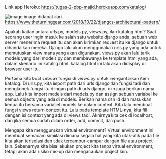 


Link app Heroku: https://tugas-2-pbp-majid.herokuapp.com/katalog/




![image](https://user-images.githubusercontent.com/112489540/190291065-78d3adc0-230d-4cf0-a569-017eaa5682a4.png)
image didapat dari https://www.theturninggear.com/2018/10/22/djangos-architectural-pattern/

Apakah kaitan antara urls.py, models.py, views.py, dan katalog.html? Saat seorang user ingin masuk ke salah satu website django anda, sebuah web server
menerima request itu dan akan kirimkan request itu ke django untuk dihandalkan mereka. Django lalu akan menggunakan urls.py yang ada untuk memutuskan view
mana yang akan digunakan. views.py akan lalu tarik models yang dari models.py dan membawanya ke template html yang ada, dalam skenario ini katalog.html.
katalog.html ini lalu akan didisplay di browser user itu.

Pertama kita buat sebuah fungsi di views.py untuk mengantarkan item katalog. Di urls.py, kita import path dari urls django dan fungsi tadi dan mengkonek fungsi
itu dengan path di urls django, dan juga berikan nama app. Lalu kita import models dari models.py dan assign sebuah variabel ke semua objects yang ada di models.
Berikan nama dan id dan masukkan kedua itu bersama variabel models ke dalam context. Kita lalu membuat fungsi views return context itu. Lalu pada template
HTML-nya, kita fill dengan isi context yang ada di views tadi. Akhirnya kita cek di localhost, dan jika semua sudah dalam order, add, commit, dan push.

Mengapa kita menggunakan virtual environment? Virtual environment ini membuat semacam simulasi dimana segala hal yang kita utak-atik pada file kita akan
terisolasi dan tidak tercampur-campur dengan file atau project lain. Sebenarnya kita bisa lakukan project kita tanpa virtual environment, tetapi akan
ada risiko mix-up dan mengacaukan project lain.

